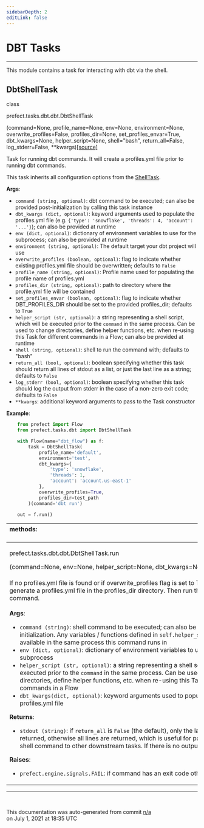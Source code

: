 ```yaml
---
sidebarDepth: 2
editLink: false
---
```

# DBT Tasks
---
This module contains a task for interacting with dbt via the shell.
 ## DbtShellTask
 <div class='class-sig' id='prefect-tasks-dbt-dbt-dbtshelltask'><p class="prefect-sig">class </p><p class="prefect-class">prefect.tasks.dbt.dbt.DbtShellTask</p>(command=None, profile_name=None, env=None, environment=None, overwrite_profiles=False, profiles_dir=None, set_profiles_envar=True, dbt_kwargs=None, helper_script=None, shell=&quot;bash&quot;, return_all=False, log_stderr=False, **kwargs)<span class="source"><a href="https://github.com/PrefectHQ/prefect/blob/master/src/prefect/tasks/dbt/dbt.py#L9">[source]</a></span></div>

Task for running dbt commands. It will create a profiles.yml file prior to running dbt commands.

This task inherits all configuration options from the [ShellTask](https://docs.prefect.io/api/latest/tasks/shell.html#shelltask).

**Args**:     <ul class="args"><li class="args">`command (string, optional)`: dbt command to be executed; can also be         provided post-initialization by calling this task instance     </li><li class="args">`dbt_kwargs (dict, optional)`: keyword arguments used to populate the profiles.yml file         (e.g.  `{'type': 'snowflake', 'threads': 4, 'account': '...'}`); can also be         provided at runtime     </li><li class="args">`env (dict, optional)`: dictionary of environment variables to use for         the subprocess; can also be provided at runtime     </li><li class="args">`environment (string, optional)`: The default target your dbt project will use     </li><li class="args">`overwrite_profiles (boolean, optional)`: flag to indicate whether existing         profiles.yml file should be overwritten; defaults to `False`     </li><li class="args">`profile_name (string, optional)`: Profile name used for populating the profile name of         profiles.yml     </li><li class="args">`profiles_dir (string, optional)`: path to directory where the profile.yml file will be         contained     </li><li class="args">`set_profiles_envar (boolean, optional)`: flag to indicate whether DBT_PROFILES_DIR         should be set to the provided profiles_dir; defaults to `True`     </li><li class="args">`helper_script (str, optional)`: a string representing a shell script, which         will be executed prior to the `command` in the same process. Can be used to         change directories, define helper functions, etc. when re-using this Task         for different commands in a Flow; can also be provided at runtime     </li><li class="args">`shell (string, optional)`: shell to run the command with; defaults to "bash"     </li><li class="args">`return_all (bool, optional)`: boolean specifying whether this task should return all         lines of stdout as a list, or just the last line as a string; defaults to `False`     </li><li class="args">`log_stderr (bool, optional)`: boolean specifying whether this task         should log the output from stderr in the case of a non-zero exit code;         defaults to `False`     </li><li class="args">`**kwargs`: additional keyword arguments to pass to the Task constructor</li></ul> **Example**:     
```python
    from prefect import Flow
    from prefect.tasks.dbt import DbtShellTask

    with Flow(name="dbt_flow") as f:
        task = DbtShellTask(
            profile_name='default',
            environment='test',
            dbt_kwargs={
                'type': 'snowflake',
                'threads': 1,
                'account': 'account.us-east-1'
            },
            overwrite_profiles=True,
            profiles_dir=test_path
        )(command='dbt run')

    out = f.run()

```

|methods: &nbsp;&nbsp;&nbsp;&nbsp;&nbsp;&nbsp;&nbsp;&nbsp;&nbsp;&nbsp;&nbsp;&nbsp;&nbsp;&nbsp;&nbsp;&nbsp;&nbsp;&nbsp;&nbsp;&nbsp;&nbsp;&nbsp;&nbsp;&nbsp;&nbsp;&nbsp;&nbsp;&nbsp;&nbsp;&nbsp;&nbsp;&nbsp;&nbsp;&nbsp;&nbsp;&nbsp;&nbsp;&nbsp;&nbsp;&nbsp;&nbsp;&nbsp;&nbsp;&nbsp;&nbsp;&nbsp;&nbsp;&nbsp;&nbsp;&nbsp;&nbsp;&nbsp;&nbsp;&nbsp;&nbsp;&nbsp;&nbsp;&nbsp;&nbsp;&nbsp;&nbsp;&nbsp;&nbsp;&nbsp;&nbsp;&nbsp;&nbsp;&nbsp;&nbsp;&nbsp;&nbsp;&nbsp;&nbsp;&nbsp;&nbsp;&nbsp;&nbsp;&nbsp;&nbsp;&nbsp;&nbsp;&nbsp;&nbsp;&nbsp;&nbsp;&nbsp;&nbsp;&nbsp;&nbsp;&nbsp;&nbsp;&nbsp;&nbsp;&nbsp;&nbsp;&nbsp;&nbsp;&nbsp;&nbsp;&nbsp;&nbsp;&nbsp;&nbsp;&nbsp;&nbsp;&nbsp;&nbsp;&nbsp;&nbsp;&nbsp;&nbsp;&nbsp;&nbsp;&nbsp;&nbsp;&nbsp;&nbsp;&nbsp;&nbsp;&nbsp;&nbsp;&nbsp;&nbsp;&nbsp;&nbsp;&nbsp;&nbsp;&nbsp;&nbsp;&nbsp;&nbsp;&nbsp;&nbsp;&nbsp;&nbsp;&nbsp;&nbsp;&nbsp;&nbsp;&nbsp;&nbsp;&nbsp;&nbsp;&nbsp;&nbsp;&nbsp;&nbsp;&nbsp;&nbsp;&nbsp;|
|:----|
 | <div class='method-sig' id='prefect-tasks-dbt-dbt-dbtshelltask-run'><p class="prefect-class">prefect.tasks.dbt.dbt.DbtShellTask.run</p>(command=None, env=None, helper_script=None, dbt_kwargs=None)<span class="source"><a href="https://github.com/PrefectHQ/prefect/blob/master/src/prefect/tasks/dbt/dbt.py#L100">[source]</a></span></div>
<p class="methods">If no profiles.yml file is found or if overwrite_profiles flag is set to True, this will first generate a profiles.yml file in the profiles_dir directory. Then run the dbt cli shell command.<br><br>**Args**:     <ul class="args"><li class="args">`command (string)`: shell command to be executed; can also be         provided at task initialization. Any variables / functions defined in         `self.helper_script` will be available in the same process this command         runs in     </li><li class="args">`env (dict, optional)`: dictionary of environment variables to use for         the subprocess     </li><li class="args">`helper_script (str, optional)`: a string representing a shell script, which         will be executed prior to the `command` in the same process. Can be used to         change directories, define helper functions, etc. when re-using this Task         for different commands in a Flow      </li><li class="args">`dbt_kwargs(dict, optional)`: keyword arguments used to populate the profiles.yml file</li></ul> **Returns**:     <ul class="args"><li class="args">`stdout (string)`: if `return_all` is `False` (the default), only the last line of         stdout is returned, otherwise all lines are returned, which is useful for         passing result of shell command to other downstream tasks. If there is no         output, `None` is returned.</li></ul> **Raises**:     <ul class="args"><li class="args">`prefect.engine.signals.FAIL`: if command has an exit code other         than 0</li></ul></p>|

---
<br>


<p class="auto-gen">This documentation was auto-generated from commit <a href='https://github.com/PrefectHQ/prefect/commit/n/a'>n/a</a> </br>on July 1, 2021 at 18:35 UTC</p>